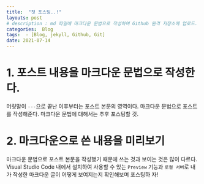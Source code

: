 ```yaml
---
title:  "첫 포스팅..!"
layouts: post
# description : md 파일에 마크다운 문법으로 작성하여 Github 원격 저장소에 업로드. 에디터는 Visual Studio code 사용! 로컬 서버에서 확인도 해보자.
categories:  Blog
tags:  - [Blog, jekyll, Github, Git]
date: 2021-07-14
---
```


# 1. 포스트 내용을 마크다운 문법으로 작성한다.
머릿말이 `---`으로 끝난 이후부터는 포스트 본문의 영역이다. 마크다운 문법으로 포스트를 작성해준다. 마크다운 문법에 대해서는 추후 포스팅할 것.

# 2. 마크다운으로 쓴 내용을 미리보기
마크다운 문법으로 포스트 본문을 작성했기 때문에 쓰는 것과 보이는 것은 많이 다르다. Visual Studio Code 내에서 설치하여 사용할 수 있는 `Preview` 기능과 `로컬 서버`로 내가 작성한 마크다운 글이 어떻게 보여지는지 확인해보며 포스팅하 자!
